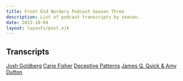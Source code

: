 ```yaml
---
title: Front End Nerdery Podcast Season Three
description: List of podcast transcripts by season.
date: 2023-10-04
layout: layouts/post.njk
---
```


## Transcripts

[Josh Goldberg](https://toddl.dev/podcast/transcripts/goldberg)
[Carie Fisher](https://toddl.dev/podcast/transcripts/fisher)
[Deceptive Patterns](https://toddl.dev/podcast/transcripts/deceptivepatterns)
[James Q. Quick &amp; Amy Dutton](https://toddl.dev/podcast/transcripts/compressedfm)
<!-- [Jason Lengstorf](https://toddl.dev/podcast/transcripts/lengstorf)
[Alvin Bryan](https://toddl.dev/podcast/transcripts/bryan)
[Mike Hartington](https://toddl.dev/podcast/transcripts/hartington) -->
